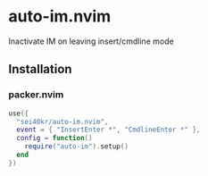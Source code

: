 # auto-im.nvim

Inactivate IM on leaving insert/cmdline mode 

## Installation

### packer.nvim

```lua
use({ 
  "sei40kr/auto-im.nvim",
  event = { "InsertEnter *", "CmdlineEnter *" },
  config = function()
    require("auto-im").setup()
  end
})
```
